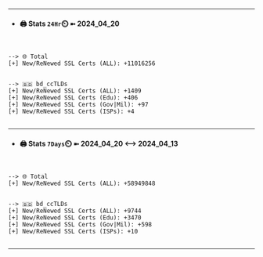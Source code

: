 

---
- #### 🖨️ **Stats** `24Hr`⏲️ ➼ 2024_04_20
```console


--> 🌐 Total
[+] New/ReNewed SSL Certs (ALL): +11016256


--> 🇧🇩 bd_ccTLDs
[+] New/ReNewed SSL Certs (ALL): +1409
[+] New/ReNewed SSL Certs (Edu): +406
[+] New/ReNewed SSL Certs (Gov|Mil): +97
[+] New/ReNewed SSL Certs (ISPs): +4


```

---
- #### 🖨️ **Stats** `7Days`⏲️ ➼ 2024_04_20 <--> 2024_04_13
```console


--> 🌐 Total
[+] New/ReNewed SSL Certs (ALL): +58949848


--> 🇧🇩 bd_ccTLDs
[+] New/ReNewed SSL Certs (ALL): +9744
[+] New/ReNewed SSL Certs (Edu): +3470
[+] New/ReNewed SSL Certs (Gov|Mil): +598
[+] New/ReNewed SSL Certs (ISPs): +10


```

---

